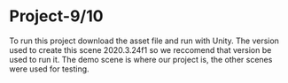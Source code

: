 # Project-9/10

To run this project download the asset file and run with Unity. The version used to create this scene 2020.3.24f1 so we reccomend that version be used to run it. The demo scene is where our project is, the other scenes were used for testing.
